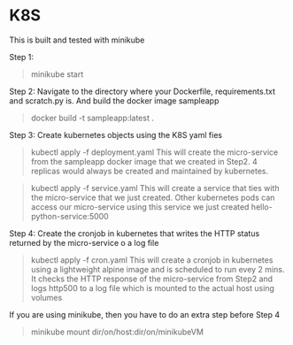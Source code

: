 # K8S

This is built and tested with minikube

Step 1:
> minikube start

Step 2: 
Navigate to the directory where your Dockerfile, requirements.txt and scratch.py is. And build the docker image sampleapp
> docker build -t sampleapp:latest . 

Step 3:
Create kubernetes objects using the K8S yaml fies
> kubectl apply -f deployment.yaml
This will create the micro-service from the sampleapp docker image that we created in Step2. 4 replicas would  always be created and maintained by kubernetes. 

> kubectl apply -f service.yaml
This will create a service that ties with the micro-service that we just created. Other kubernetes pods can access our micro-service using this service we just created hello-python-service:5000

Step 4:
Create the cronjob in kubernetes that writes the HTTP status returned by the micro-service o a log file
>kubectl apply -f cron.yaml
This will create a cronjob in kubernetes using a lightweight alpine image and is scheduled to run evey 2 mins. It checks the HTTP response of the micro-service from Step2 and logs http500 to a log file which is mounted to the actual host using volumes

If you are using minikube, then you have to do an extra step before Step 4
>minikube mount dir/on/host:dir/on/minikubeVM




